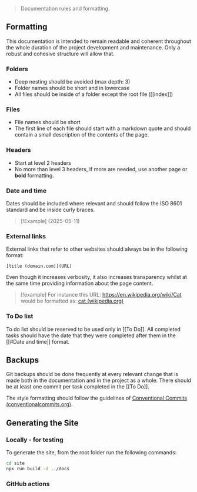 > Documentation rules and formatting.
## Formatting

This documentation is intended to remain readable and coherent throughout the whole duration of the project development and maintenance. Only a robust and cohesive structure will allow that.

### Folders

- Deep nesting should be avoided (max depth: 3)
- Folder names should be short and in lowercase
- All files should be inside of a folder except the root file ([[index]])

### Files

- File names should be short
- The first line of each file should start with a markdown quote and should contain a small description of the contents of the page.

### Headers
- Start at level 2 headers
- No more than level 3 headers, if more are needed, use another page or **bold** formatting.

### Date and time
Dates should be included where relevant and should follow the ISO 8601 standard and be inside curly braces.

>[!Example]
 (2025-05-11)

### External links
External links that refer to other websites should always be in the following format:

```
[title (domain.com)](URL)
```

Even though it increases verbosity, it also increases transparency whilst at the same time providing information about the page content.

>[!example]
 For instance this URL: 
> https://en.wikipedia.org/wiki/Cat 
> would be formatted as:
> [cat (wikipedia.org)](https://en.wikipedia.org/wiki/Cat)

### To Do list
To do list should be reserved to be used only in [[To Do]]. All completed tasks should have the date that they were completed after them in the [[#Date and time]] format.

## Backups
Git backups should be done frequently at every relevant change that is made both in the documentation and in the project as a whole. There should be at least one commit per task completed in the [[To Do]].

The style formatting should follow the guidelines of [Conventional Commits (conventionalcommits.org)](https://www.conventionalcommits.org/en/v1.0.0/).

## Generating the Site
### Locally - for testing
To generate the site,  from the root folder run the following commands:

```bash
cd site
npx run build -d ../docs
```

### GitHub actions
